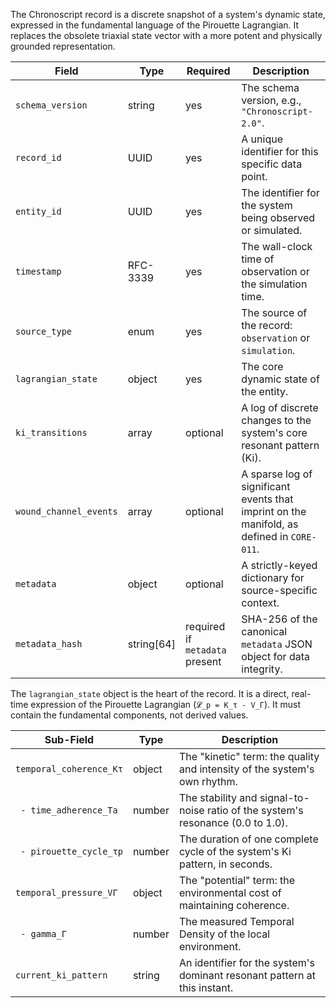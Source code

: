 The Chronoscript record is a discrete snapshot of a system's dynamic state, expressed in the fundamental language of the Pirouette Lagrangian. It replaces the obsolete triaxial state vector with a more potent and physically grounded representation.

| Field | Type | Required | Description |
|---|---|---|---|
| `schema_version` | string | yes | The schema version, e.g., `"Chronoscript-2.0"`. |
| `record_id` | UUID | yes | A unique identifier for this specific data point. |
| `entity_id` | UUID | yes | The identifier for the system being observed or simulated. |
| `timestamp` | RFC-3339 | yes | The wall-clock time of observation or the simulation time. |
| `source_type` | enum | yes | The source of the record: `observation` or `simulation`. |
| `lagrangian_state` | object | yes | The core dynamic state of the entity. |
| `ki_transitions` | array | optional | A log of discrete changes to the system's core resonant pattern (Ki). |
| `wound_channel_events` | array | optional | A sparse log of significant events that imprint on the manifold, as defined in `CORE-011`. |
| `metadata` | object | optional | A strictly-keyed dictionary for source-specific context. |
| `metadata_hash` | string[64] | required if `metadata` present | SHA-256 of the canonical `metadata` JSON object for data integrity. |

The `lagrangian_state` object is the heart of the record. It is a direct, real-time expression of the Pirouette Lagrangian (`𝓛_p = K_τ - V_Γ`). It must contain the fundamental components, not derived values.

| Sub-Field | Type | Description |
|---|---|---|
| `temporal_coherence_Kτ` | object | The "kinetic" term: the quality and intensity of the system's own rhythm. |
| ` - time_adherence_Ta` | number | The stability and signal-to-noise ratio of the system's resonance (0.0 to 1.0). |
| ` - pirouette_cycle_τp` | number | The duration of one complete cycle of the system's Ki pattern, in seconds. |
| `temporal_pressure_VΓ` | object | The "potential" term: the environmental cost of maintaining coherence. |
| ` - gamma_Γ` | number | The measured Temporal Density of the local environment. |
| `current_ki_pattern` | string | An identifier for the system's dominant resonant pattern at this instant. |